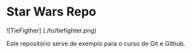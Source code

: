 # Star Wars Repo

![TieFigther] (./to/tiefighter.png)

Este repositório serve de exemplo para o curso de Git e Github.